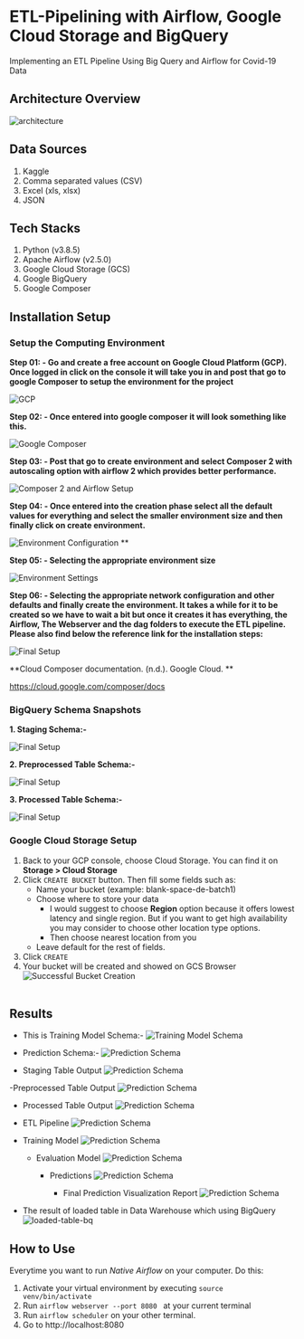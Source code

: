 # ETL-Pipelining with Airflow, Google Cloud Storage and BigQuery
Implementing an ETL Pipeline Using Big Query and Airflow for Covid-19 Data


## **Architecture Overview**
![architecture](results/system_architecture.jpg)

## **Data Sources**
1. Kaggle
2. Comma separated values (CSV)
3. Excel (xls, xlsx)
4. JSON

## **Tech Stacks**
1. Python (v3.8.5)
2. Apache Airflow (v2.5.0)
3. Google Cloud Storage (GCS)
4. Google BigQuery
5. Google Composer

## **Installation Setup**
### Setup the Computing Environment
**Step 01: - Go and create a free account on Google Cloud Platform (GCP). Once logged in click on the console it will take you in and post that go to google Composer to setup the environment for the project**

![GCP](results/step01.png)

**Step 02: - Once entered into google composer it will look something like this.**

![Google Composer](results/step02.png)

**Step 03: - Post that go to create environment and select Composer 2 with autoscaling option with airflow 2 which provides better performance.**

![Composer 2 and Airflow Setup](results/step03.png)


**Step 04: - Once entered into the creation phase select all the default values for everything and select the smaller environment size and then finally click on create environment.**

![Environment Configuration](results/step04.png)
**

**Step 05: - Selecting the appropriate environment size**

![Environment Settings](results/step05.png)


**Step 06: - Selecting the appropriate network configuration and other defaults and finally create the environment. It takes a while for it to be created so we have to wait a bit but once it creates it has everything, the Airflow, The Webserver and the dag folders to execute the ETL pipeline. Please also find below the reference link for the installation steps:**

![Final Setup](results/step06.png)

**Cloud Composer documentation. (n.d.). Google Cloud. **

https://cloud.google.com/composer/docs

### BigQuery Schema Snapshots

**1. Staging Schema:-**

 ![Final Setup](results/staging.png)

**2. Preprocessed Table Schema:-**

 ![Final Setup](results/preprocessed_table.png)

**3. Processed Table Schema:-**

 ![Final Setup](results/processed_table.png)

   ### Google Cloud Storage Setup
1. Back to your GCP console, choose Cloud Storage. You can find it on **Storage > Cloud Storage**
2. Click `CREATE BUCKET` button. Then fill some fields such as:
   - Name your bucket (example: blank-space-de-batch1)
   - Choose where to store your data
     - I would suggest to choose **Region** option because it offers lowest latency and single region. But if you want to get high availability you may consider to choose other location type options.
     - Then choose nearest location from you
   - Leave default for the rest of fields.
3. Click `CREATE`
4. Your bucket will be created and showed on GCS Browser
    ![Successful Bucket Creation](results/bucket.png)
<br><br>


## Results
- This is Training Model Schema:-
 ![Training Model Schema](results/bucket.png)

- Prediction Schema:-
![Prediction Schema](results/bucket.png)

- Staging Table Output
  ![Prediction Schema](results/bucket.png)

 -Preprocessed Table Output
 ![Prediction Schema](results/bucket.png)

 - Processed Table Output
   ![Prediction Schema](results/bucket.png)

  - ETL Pipeline
    ![Prediction Schema](results/bucket.png)

   - Training Model
     ![Prediction Schema](results/bucket.png)

     - Evaluation Model
       ![Prediction Schema](results/bucket.png)

       - Predictions
         ![Prediction Schema](results/bucket.png)

         - Final Prediction Visualization Report
           ![Prediction Schema](results/bucket.png)



- The result of loaded table in Data Warehouse which using BigQuery
![loaded-table-bq](images/Final%20Result%20Data%20on%20BigQuery.png)


## How to Use
Everytime you want to run *Native Airflow* on your computer. Do this: 
1. Activate your virtual environment by executing `source venv/bin/activate`
2. Run `airflow webserver --port 8080 ` at your current terminal
3. Run `airflow scheduler` on your other terminal.
4. Go to http://localhost:8080 
